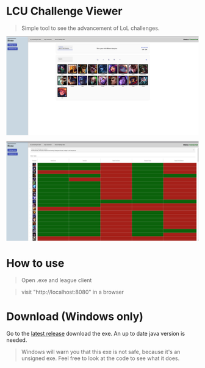 # LCU Challenge Viewer

> Simple tool to see the advancement of LoL challenges.

![challenge-view.PNG](challenge-view.PNG)

![champion-view.PNG](champion-view.PNG)
# How to use

> Open .exe and league client

> visit "http://localhost:8080" in a browser 

# Download (Windows only)

Go to the [latest release](https://github.com/Feedmon/LCU-Challenge-Viewer/releases/latest) download the exe.
An up to date java version is needed.

> Windows will warn you that this exe is not safe, because it's an unsigned exe. Feel free to look at the code to see what it does.
